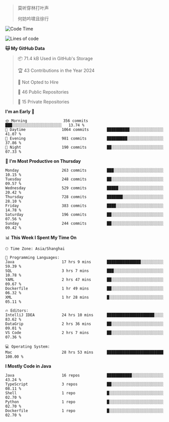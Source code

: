 > 莫听穿林打叶声
> 
> 何妨吟啸且徐行

<!-- ![Github Stats](https://github-readme-stats.vercel.app/api?username=catch6&count_private=true&show_icons=true&theme=gruvbox) -->

<!-- ![Top Langs](https://github-readme-stats.vercel.app/api/top-langs/?username=catch6&layout=compact) -->

<!--START_SECTION:waka-->
![Code Time](http://img.shields.io/badge/Code%20Time-1%2C394%20hrs%2010%20mins-blue)

![Lines of code](https://img.shields.io/badge/From%20Hello%20World%20I%27ve%20Written-9.4%20million%20lines%20of%20code-blue)

**🐱 My GitHub Data** 

> 📦 71.4 kB Used in GitHub's Storage 
 > 
> 🏆 43 Contributions in the Year 2024
 > 
> 🚫 Not Opted to Hire
 > 
> 📜 46 Public Repositories 
 > 
> 🔑 15 Private Repositories 
 > 
**I'm an Early 🐤** 

```text
🌞 Morning                356 commits         ███░░░░░░░░░░░░░░░░░░░░░░   13.74 % 
🌆 Daytime                1064 commits        ██████████░░░░░░░░░░░░░░░   41.07 % 
🌃 Evening                981 commits         █████████░░░░░░░░░░░░░░░░   37.86 % 
🌙 Night                  190 commits         ██░░░░░░░░░░░░░░░░░░░░░░░   07.33 % 
```
📅 **I'm Most Productive on Thursday** 

```text
Monday                   263 commits         ███░░░░░░░░░░░░░░░░░░░░░░   10.15 % 
Tuesday                  248 commits         ██░░░░░░░░░░░░░░░░░░░░░░░   09.57 % 
Wednesday                529 commits         █████░░░░░░░░░░░░░░░░░░░░   20.42 % 
Thursday                 728 commits         ███████░░░░░░░░░░░░░░░░░░   28.10 % 
Friday                   383 commits         ████░░░░░░░░░░░░░░░░░░░░░   14.78 % 
Saturday                 196 commits         ██░░░░░░░░░░░░░░░░░░░░░░░   07.56 % 
Sunday                   244 commits         ██░░░░░░░░░░░░░░░░░░░░░░░   09.42 % 
```


📊 **This Week I Spent My Time On** 

```text
🕑︎ Time Zone: Asia/Shanghai

💬 Programming Languages: 
Java                     17 hrs 9 mins       ███████████████░░░░░░░░░░   59.39 % 
SQL                      3 hrs 7 mins        ███░░░░░░░░░░░░░░░░░░░░░░   10.78 % 
YAML                     2 hrs 47 mins       ██░░░░░░░░░░░░░░░░░░░░░░░   09.67 % 
Dockerfile               1 hr 49 mins        ██░░░░░░░░░░░░░░░░░░░░░░░   06.32 % 
XML                      1 hr 28 mins        █░░░░░░░░░░░░░░░░░░░░░░░░   05.11 % 

🔥 Editors: 
IntelliJ IDEA            24 hrs 10 mins      █████████████████████░░░░   83.62 % 
DataGrip                 2 hrs 36 mins       ██░░░░░░░░░░░░░░░░░░░░░░░   09.01 % 
VS Code                  2 hrs 7 mins        ██░░░░░░░░░░░░░░░░░░░░░░░   07.36 % 

💻 Operating System: 
Mac                      28 hrs 53 mins      █████████████████████████   100.00 % 
```

**I Mostly Code in Java** 

```text
Java                     16 repos            ███████████░░░░░░░░░░░░░░   43.24 % 
TypeScript               3 repos             ██░░░░░░░░░░░░░░░░░░░░░░░   08.11 % 
Shell                    1 repo              █░░░░░░░░░░░░░░░░░░░░░░░░   02.70 % 
Python                   1 repo              █░░░░░░░░░░░░░░░░░░░░░░░░   02.70 % 
Dockerfile               1 repo              █░░░░░░░░░░░░░░░░░░░░░░░░   02.70 % 
```




<!--END_SECTION:waka-->
